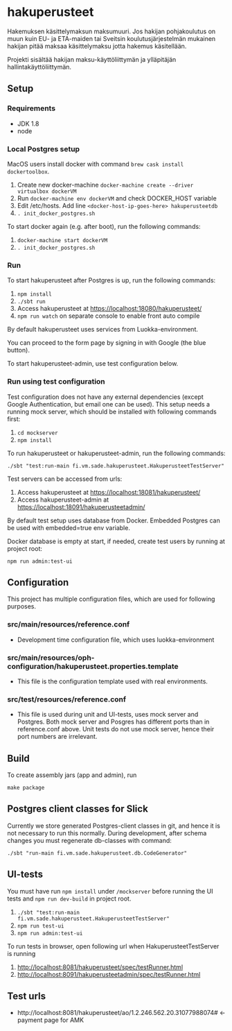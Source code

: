 # hakuperusteet

Hakemuksen käsittelymaksun maksumuuri. Jos hakijan pohjakoulutus on muun kuin EU- ja ETA-maiden tai Sveitsin
koulutusjärjestelmän mukainen hakijan pitää maksaa käsittelymaksu jotta hakemus käsitellään.

Projekti sisältää hakijan maksu-käyttöliittymän ja ylläpitäjän hallintakäyttöliittymän.

## Setup

### Requirements
* JDK 1.8
* node

### Local Postgres setup

MacOS users install docker with command `brew cask install dockertoolbox`.

1. Create new docker-machine `docker-machine create --driver virtualbox dockerVM`
2. Run `docker-machine env dockerVM` and check DOCKER_HOST variable
3. Edit /etc/hosts. Add line `<docker-host-ip-goes-here> hakuperusteetdb`
4. `. init_docker_postgres.sh`

To start docker again (e.g. after boot), run the following commands:

1. `docker-machine start dockerVM`
2. `. init_docker_postgres.sh`

### Run

To start hakuperusteet after Postgres is up, run the following commands:

1. `npm install`
2. `./sbt run`
3. Access hakuperusteet at [https://localhost:18080/hakuperusteet/](https://localhost:18080/hakuperusteet/)
4. `npm run watch` on separate console to enable front auto compile

By default hakuperusteet uses services from Luokka-environment.

You can proceed to the form page by signing in with Google (the blue button).

To start hakuperusteet-admin, use test configuration below.

### Run using test configuration

Test configuration does not have any external dependencies (except Google Authentication, but email one can be used).
This setup needs a running mock server, which should be installed with following commands first:

1. `cd mockserver`
2. `npm install`

To run hakuperusteet or hakuperusteet-admin, run the following commands:

`./sbt "test:run-main fi.vm.sade.hakuperusteet.HakuperusteetTestServer"`

Test servers can be accessed from urls:

1. Access hakuperusteet at [https://localhost:18081/hakuperusteet/](https://localhost:18081/hakuperusteet/)
2. Access hakuperusteet-admin at [https://localhost:18091/hakuperusteetadmin/](https://localhost:18091/hakuperusteetadmin/)

By default test setup uses database from Docker. Embedded Postgres can be used with embedded=true env variable.

Docker database is empty at start, if needed, create test users by running at project root:

`npm run admin:test-ui`

## Configuration

This project has multiple configuration files, which are used for following purposes.

### src/main/resources/reference.conf

 - Development time configuration file, which uses luokka-environment

### src/main/resources/oph-configuration/hakuperusteet.properties.template

 - This file is the configuration template used with real environments.

### src/test/resources/reference.conf

 - This file is used during unit and UI-tests, uses mock server and Postgres. Both mock server and Posgres has different ports
   than in reference.conf above. Unit tests do not use mock server, hence their port numbers are irrelevant.

## Build

To create assembly jars (app and admin), run

    make package

## Postgres client classes for Slick

Currently we store generated Postgres-client classes in git, and hence it is not necessary to run this normally.
During development, after schema changes you must regenerate db-classes with command:

`./sbt "run-main fi.vm.sade.hakuperusteet.db.CodeGenerator"`

## UI-tests

You must have run `npm install` under `/mockserver` before running the UI tests and `npm run dev-build` in project root.

1. `./sbt "test:run-main fi.vm.sade.hakuperusteet.HakuperusteetTestServer"`
2. `npm run test-ui`
3. `npm run admin:test-ui`

To run tests in browser, open following url when HakuperusteetTestServer is running

1. [http://localhost:8081/hakuperusteet/spec/testRunner.html](http://localhost:8081/hakuperusteet/spec/testRunner.html)
2. [http://localhost:8091/hakuperusteetadmin/spec/testRunner.html](http://localhost:8091/hakuperusteetadmin/spec/testRunner.html)

## Test urls

* http://localhost:8081/hakuperusteet/ao/1.2.246.562.20.31077988074# <- payment page for AMK